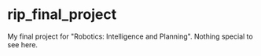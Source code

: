 rip_final_project
=================

My final project for "Robotics: Intelligence and Planning". Nothing special to see here.
